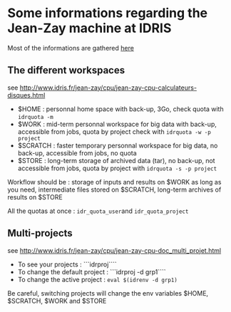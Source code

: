 # Some informations regarding the Jean-Zay machine at IDRIS

Most of the informations are gathered [here](http://www.idris.fr/jean-zay)

## The different workspaces
  
see http://www.idris.fr/jean-zay/cpu/jean-zay-cpu-calculateurs-disques.html

  - $HOME : personnal home space with back-up, 3Go, check quota with ```idrquota -m```
  - $WORK : mid-term personnal workspace for big data with back-up, accessible from jobs, quota by project check with ```idrquota -w -p project```
  - $SCRATCH : faster temporary personnal workspace for big data, no back-up, accessible from jobs, no quota
  - $STORE : long-term storage of archived data (tar), no back-up, not accessible from jobs, quota by project with ```idrquota -s -p project```

Workflow should be : storage of inputs and results on $WORK as long as you need, intermediate files stored on $SCRATCH, long-term archives of results on $STORE

All the quotas at once : ```idr_quota_user```and ```idr_quota_project```

## Multi-projects

see http://www.idris.fr/jean-zay/cpu/jean-zay-cpu-doc_multi_projet.html

- To see your projects : ```idrproj````
- To change the default project : ```idrproj -d grp1````
- To change the active project : ```eval $(idrenv -d grp1)```

Be careful, switching projects will change the env variables $HOME, $SCRATCH, $WORK and $STORE
